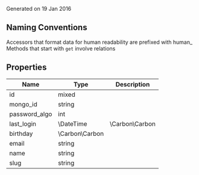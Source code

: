 Generated on 19 Jan 2016

## Naming Conventions

Accessors that format data for human readability are prefixed with human_
Methods that start with `get` involve relations

Properties
----------

| Name | Type | Description |
|------|------|-------------|
| id | mixed |  |
| mongo_id | string |  |
| password_algo | int |  |
| last_login | \DateTime|\Carbon\Carbon |  |
| birthday | \Carbon\Carbon |  |
| email | string |  |
| name | string |  |
| slug | string |  |
 